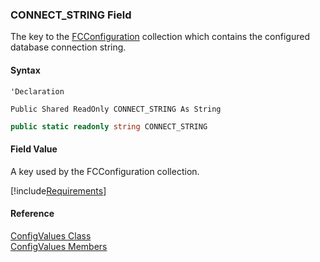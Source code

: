 ﻿### CONNECT_STRING Field

The key to the [FCConfiguration](FChoice.Common~FChoice.Common.FCConfiguration.md) collection which contains the configured database connection string.

#### Syntax

```vbnet
'Declaration

Public Shared ReadOnly CONNECT_STRING As String
```

```csharp
public static readonly string CONNECT_STRING
```

#### Field Value

A key used by the FCConfiguration collection.

[!include[Requirements](../partials/requirements.md)]

#### Reference

[ConfigValues Class](FChoice.Common~FChoice.Common.ConfigValues.md)  
[ConfigValues Members](FChoice.Common~FChoice.Common.ConfigValues_members.md)